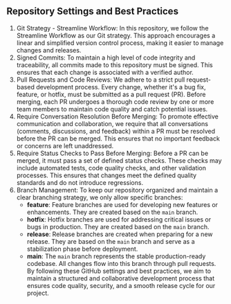 ## Repository Settings and Best Practices

1. Git Strategy - Streamline Workflow:
In this repository, we follow the Streamline Workflow as our Git strategy.
This approach encourages a linear and simplified version control process, making it easier to manage changes and releases.
1. Signed Commits:
To maintain a high level of code integrity and traceability, all commits made to this repository must be signed. This ensures that each change is associated with a verified author.
1. Pull Requests and Code Reviews:
We adhere to a strict pull request-based development process. Every change, whether it's a bug fix, feature, or hotfix, must be submitted as a pull request (PR).
Before merging, each PR undergoes a thorough code review by one or more team members to maintain code quality and catch potential issues.
1. Require Conversation Resolution Before Merging:
To promote effective communication and collaboration, we require that all conversations (comments, discussions, and feedback) within a PR must be resolved before the PR can be merged.
This ensures that no important feedback or concerns are left unaddressed.
1. Require Status Checks to Pass Before Merging:
Before a PR can be merged, it must pass a set of defined status checks. These checks may include automated tests, code quality checks, and other validation processes.
This ensures that changes meet the defined quality standards and do not introduce regressions.
1. Branch Management:
To keep our repository organized and maintain a clear branching strategy, we only allow specific branches:
	* **feature**: Feature branches are used for developing new features or enhancements. They are created based on the `main` branch.
	* **hotfix**: Hotfix branches are used for addressing critical issues or bugs in production. They are created based on the `main` branch.
	* **release**: Release branches are created when preparing for a new release. They are based on the `main` branch and serve as a stabilization phase before deployment.
	* **main**: The `main` branch represents the stable production-ready codebase. All changes flow into this branch through pull requests.
By following these GitHub settings and best practices, we aim to maintain a structured and collaborative development process that ensures code quality, security, and a smooth release cycle for our project.
